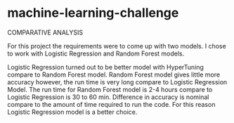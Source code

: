 # machine-learning-challenge

COMPARATIVE ANALYSIS

For this project the requirements were to come up with two models. I chose to work with Logistic Regression and Random Forest models.

Logistic Regression turned out to be better model with HyperTuning compare to Random Forest model. Random Forest model gives little more accuracy however, the run time is very long compare to Logistic Regression Model. The run time for Random Forest model is 2-4 hours compare to Logistic Regression is 30 to 60 min. Difference in accuracy is nominal compare to the amount of time required to run the code. For this reason Logistic Regression model is a better choice. 
